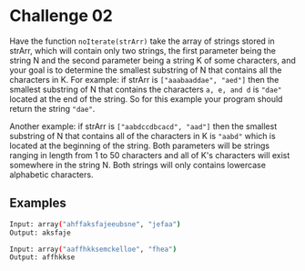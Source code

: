 # Challenge 02

Have the function `noIterate(strArr)` take the array of strings stored in strArr,
which will contain only two strings, the first parameter being the string N and the second parameter
being a string K of some characters, and your goal is to determine the smallest substring of N that contains
all the characters in K. For example: if strArr is `["aaabaaddae", "aed"]` then the smallest substring
of N that contains the characters `a, e, and d` is `"dae"` located at the end of the string.
So for this example your program should return the string `"dae"`.

Another example: if strArr is `["aabdccdbcacd", "aad"]` then the smallest substring of N that contains
all of the characters in K is `"aabd"` which is located at the beginning of the string.
Both parameters will be strings ranging in length from 1 to 50 characters and all of K's characters will
exist somewhere in the string N. Both strings will only contains lowercase alphabetic characters.

## Examples

```bash
Input: array("ahffaksfajeeubsne", "jefaa")
Output: aksfaje

Input: array("aaffhkksemckelloe", "fhea")
Output: affhkkse
```